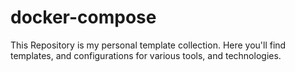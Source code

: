 # docker-compose

This Repository is my personal template collection. Here you'll find templates, and configurations for various tools, and technologies.

